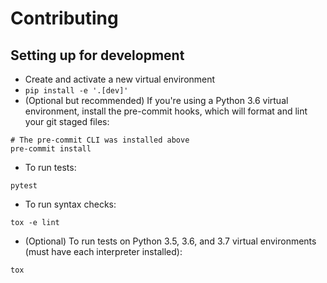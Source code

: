 # Contributing

## Setting up for development

- Create and activate a new virtual environment
- `pip install -e '.[dev]'`
- (Optional but recommended) If you're using a Python 3.6 virtual
  environment, install the pre-commit hooks, which will
  format and lint your git staged files:

```
# The pre-commit CLI was installed above
pre-commit install
```

- To run tests:

```
pytest
```

- To run syntax checks:

```
tox -e lint
```

- (Optional) To run tests on Python 3.5, 3.6, and 3.7 virtual environments (must have each interpreter installed):

```
tox
```
